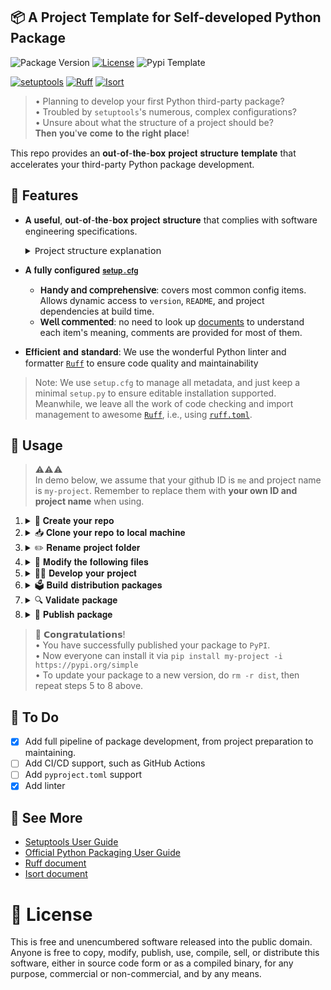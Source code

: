 ## 📦 A Project Template for Self-developed Python Package

![Package Version](https://img.shields.io/badge/Version-v1.2.1-green)
[![License](https://img.shields.io/badge/License-MIT-khaki)](https://opensource.org/license/MIT)
![Pypi Template](https://img.shields.io/badge/PyPI-Package_pattern-yellow?logo=pypi&labelColor=%23FAFAFA)

[![setuptools](https://img.shields.io/badge/Build-setuptools-red)](https://github.com/pypa/setuptools)
[![Ruff](https://img.shields.io/badge/Formatter-Ruff-sienna?logo=ruff)](https://github.com/astral-sh/ruff)
[![Isort](https://img.shields.io/badge/%20Imports-isort-%231674b1?style=flat&labelColor=ef8336)](https://pycqa.github.io/isort/)

> • Planning to develop your first Python third-party package?   
> • Troubled by `setuptools`'s numerous, complex configurations?   
> • Unsure about what the structure of a project should be?    
> 𝐓𝐡𝐞𝐧 𝐲𝐨𝐮'𝐯𝐞 𝐜𝐨𝐦𝐞 𝐭𝐨 𝐭𝐡𝐞 𝐫𝐢𝐠𝐡𝐭 𝐩𝐥𝐚𝐜𝐞!

This repo provides an 𝐨𝐮𝐭-𝐨𝐟-𝐭𝐡𝐞-𝐛𝐨𝐱 𝐩𝐫𝐨𝐣𝐞𝐜𝐭 𝐬𝐭𝐫𝐮𝐜𝐭𝐮𝐫𝐞 𝐭𝐞𝐦𝐩𝐥𝐚𝐭𝐞 that accelerates your third-party Python package development.

## 🎯 Features

- 𝐀 𝐮𝐬𝐞𝐟𝐮𝐥, 𝐨𝐮𝐭-𝐨𝐟-𝐭𝐡𝐞-𝐛𝐨𝐱 𝐩𝐫𝐨𝐣𝐞𝐜𝐭 𝐬𝐭𝐫𝐮𝐜𝐭𝐮𝐫𝐞 that complies with software engineering specifications. 
    <details>
    <summary>𝖯𝗋𝗈𝗃𝖾𝖼𝗍 𝗌𝗍𝗋𝗎𝖼𝗍𝗎𝗋𝖾 𝖾𝗑𝗉𝗅𝖺𝗇𝖺𝗍𝗂𝗈𝗇</summary>

    ```
    Python-package-template/
    ├── tests/           # Storage unit test code
    ├── docs/            # Store document related files
    ├── examples/        # Store project demo code
    ├── package-name/    # Store project code
    │   ├── core.py      # Core code
    │   └── __init__.py  # Package initialization file, defining copyright, version, and other information
    ├── .gitignore       # File ignored by Git
    ├── LICENSE          # Project license
    ├── MANIFEST.in      # Describe the files included or not included in build package
    ├── CHANGELOG.md     # Project changelog
    ├── README.md        # Project description
    ├── requirements.txt # Project dependency
    ├── ruff.toml        # Define rules for code style, code inspection, and import management
    ├── packaging.sh     # Package building script
    ├── check_meta.sh    # Distribution metadata checking script
    ├── setup.cfg        # Project packaging configuration
    └── setup.py         # Project packaging script
    ```

    </details>

- 𝐀 𝐟𝐮𝐥𝐥𝐲 𝐜𝐨𝐧𝐟𝐢𝐠𝐮𝐫𝐞𝐝 [`𝐬𝐞𝐭𝐮𝐩.𝐜𝐟𝐠`](setup.cfg)

    - **𝖧𝖺𝗇𝖽𝗒 𝖺𝗇𝖽 𝖼𝗈𝗆𝗉𝗋𝖾𝗁𝖾𝗇𝗌𝗂𝗏𝖾**: covers most common config items. Allows dynamic access to `version`, `README`, and project dependencies at build time.
    - **𝖶𝖾𝗅𝗅 𝖼𝗈𝗆𝗆𝖾𝗇𝗍𝖾𝖽**: no need to look up [documents](https://setuptools.pypa.io/en/latest/references/keywords.html) to understand each item's meaning, comments are provided for most of them. 

- 𝐄𝐟𝐟𝐢𝐜𝐢𝐞𝐧𝐭 𝐚𝐧𝐝 𝐬𝐭𝐚𝐧𝐝𝐚𝐫𝐝: We use the wonderful Python linter and formatter [`Ruff`](https://github.com/astral-sh/ruff) to ensure code quality and maintainability

> Note: We use `setup.cfg` to manage all metadata, and just keep a minimal `setup.py` to ensure editable installation supported. Meanwhile, we leave all the work of code checking and import management to awesome [`Ruff`](https://github.com/astral-sh/ruff), i.e., using [`ruff.toml`](ruff.toml).

## 🔨 Usage

> ⚠⚠⚠   
> In demo below, we assume that your github ID is `me` and project name is `my-project`. Remember to replace them with **your own ID and project name** when using.

1. <details>
    <summary>🚀 𝐂𝐫𝐞𝐚𝐭𝐞 𝐲𝐨𝐮𝐫 𝐫𝐞𝐩𝐨</summary>
    
    > press the `Use this template` button next to `star` button,   
    > so as to use this repo as a template to create your repo.
  
2. <details>
   <summary>📥 𝐂𝐥𝐨𝐧𝐞 𝐲𝐨𝐮𝐫 𝐫𝐞𝐩𝐨 𝐭𝐨 𝐥𝐨𝐜𝐚𝐥 𝐦𝐚𝐜𝐡𝐢𝐧𝐞</summary>
    
    > Find new repo on your GitHub `repositories` page.    
    > Pull locally with `git clone`.

    ```bash
    # replace 'me' with your github ID, 
    # 'my-project' with your project name, 
    # and `MYPROJECT` with your local project folder name
    git clone https://github.com/me/my-project MYPROJECT
    ```
    </details>

3.  <details>
    <summary>✏️ 𝐑𝐞𝐧𝐚𝐦𝐞 𝐩𝐫𝐨𝐣𝐞𝐜𝐭 𝐟𝐨𝐥𝐝𝐞𝐫</summary>

    ```bash
    cd MYPROJECT

    # replace 'my-project' with your project name
    git mv package-name my-project
    ```
    <details>
    <summary>𝘯𝘰𝘸 𝘺𝘰𝘶𝘳 𝘱𝘳𝘰𝘫𝘦𝘤𝘵 𝘴𝘵𝘳𝘶𝘤𝘵𝘶𝘳𝘦 𝘴𝘩𝘰𝘶𝘭𝘥 𝘣𝘦 𝘭𝘪𝘬𝘦 𝘵𝘩𝘪𝘴</summary>

    ```
    MYPROJECT/
    ├── tests/           
    ├── docs/            
    ├── examples/        
    ├── my-project/    
    │   ├── core.py      
    │   └── __init__.py  
    ├── .gitignore       
    ├── LICENSE          
    ├── MANIFEST.in     
    ├── CHANGELOG.md     
    ├── README.md        
    ├── requirements.txt 
    ├── ruff.toml       
    ├── packaging.sh     
    ├── check_meta.sh    
    ├── setup.cfg        
    └── setup.py         
    ```
    </details>
    
    </details>

4.  <details>
    <summary>📄 𝐌𝐨𝐝𝐢𝐟𝐲 𝐭𝐡𝐞 𝐟𝐨𝐥𝐥𝐨𝐰𝐢𝐧𝐠 𝐟𝐢𝐥𝐞𝐬</summary>

    <details>
    <summary>① 𝚜𝚎𝚝𝚞𝚙.𝚙𝚢 (𝚖𝚘𝚜𝚝 𝚒𝚖𝚙𝚘𝚛𝚝𝚊𝚗𝚝)</summary>

    > • Look for the following variables in the file and modify as per comments.  
    > 
    > • If your `README` is in `rst` format, you need to change `long_description_content_type` to `"text/x-rst"` instead.  
    > 
    > • If you want to create a CLI command for your package, enable `[options.entry_points]` option. See more [here](https://packaging.python.org/en/latest/guides/creating-command-line-tools/).
    > 
    > • If you want more configuration, refer to [here](https://setuptools.pypa.io/en/latest/references/keywords.html)

    |       Basic        |    Requirement related     | Package structure related |
    |:------------------:|:--------------------------:|:-------------------------:|
    |       `name`       |     `python_requires`      |        `packages`         |
    |     `version`      |     `install_requires`     |  `include_package_data`   |
    |      `author`      |         `exclude`          |                           |
    |   `author_email`   | `[options.extras_require]` |                           |
    |   `description`    |                            |                           |
    | `long_description` |                            |                           |
    |       `url`        |                            |                           |
    |     `keywords`     |                            |                           |
    |     `license`      |                            |                           |
    |   `classifiers`    |                            |                           |

    </details>

    <details>
    <summary> ② 𝚖𝚢-𝚙𝚛𝚘𝚓𝚎𝚌𝚝/__𝚒𝚗𝚒𝚝__.𝚙𝚢 </summary>

    - `line 2`: `<your-name>` → `me`, replace with your github ID
    - `line 8`: `0.1.0` → `0.0.1`, replace with your project initial version

    </details>

    <details>
    <summary> ③ 𝚛𝚞𝚏𝚏.𝚝𝚘𝚖𝚕 </summary>

    > • Here show the common change of `ruff.toml`  
    > • With comments in the file, you can modify everything as needed.   
    > • If you want more configuration, refer to [Ruff document](https://docs.astral.sh/ruff/)

    - `line 3`: `target-version = "py37"` → `"py310"`, replace with your target python 
    - `line 46`: `known-first-party = ["<your_package_name>"]` → `["my-project"]`, replace with your project name

    </details>

    <details>
    <summary> ④ 𝚛𝚎𝚚𝚞𝚒𝚛𝚎𝚖𝚎𝚗𝚝𝚜.𝚝𝚡𝚝 </summary>

    > Change with your project dependencies, here is an example

    ```plain-txt
    setuptools
    isort
    ruff
    opencv-python
    tqdm
    ```

    </details>

    <details>
    <summary> ⑤ 𝚁𝙴𝙰𝙳𝙼𝙴.𝚖𝚍 </summary>

    > Change with your project description. Here is an example

    ```markdown
    # 🧐 my-project

    ![Static Badge](https://img.shields.io/badge/Version-v0.0.1-green)

    ## 👋 Introduction

    This is my first Python package called `my-project`.

    ## 📦 Getting Started

    Install the package with pip: `pip install my-project`

    ## 📄 License

    This project is licensed under the MIT License, 
    see the [LICENSE.md](LICENSE.md) for details

    ## 💖 Acknowledge

    Thanks for John for his help.
    ```

    </details>


    <details>
    <summary> ⑥ 𝙻𝚒𝚌𝚎𝚗𝚜𝚎 </summary>

    > Default license is `MIT`, you can change it to other.  
    > See https://choosealicense.com/licenses/

    ```
    line 3: Copyright (c) <YEAR> <COPYRIGHT HOLDER>
    ↓
    line 3: Copyright (c) 2024 me
    ```

    </details>

    </details>

5.  <details>
    <summary>👨‍💻 𝐃𝐞𝐯𝐞𝐥𝐨𝐩 𝐲𝐨𝐮𝐫 𝐩𝐫𝐨𝐣𝐞𝐜𝐭</summary>

    > 💡 Tips  
    > • Cross-module imports can be made via `.module-name` or `my-project.module-name` in each module file.  
    > 
    > • You can test your code using `python -m my-project.<module-name>` with working directory in `MYPROJECT`.   
    > 
    > • To develop a command-line tool, add `__main__.py` in `my-project` folder. It defines logit when typing `my-project` in terminal. See more [here](https://packaging.python.org/en/latest/guides/creating-command-line-tools/)

    **Fill your logit into `my-project` folder**.

    </details>

6.  <details>
    <summary>🗳 𝐁𝐮𝐢𝐥𝐝 𝐝𝐢𝐬𝐭𝐫𝐢𝐛𝐮𝐭𝐢𝐨𝐧 𝐩𝐚𝐜𝐤𝐚𝐠𝐞𝐬</summary>

    > This step will generate `.tar.gz` source distribution file and `.whl` built distribution in new created folder `dist` .

    ```bash
    # pwd: .../MYPROJECT
    chmod +x packaging.sh

    # Assume you are using anaconda to manage your python environment
    ./packaging.sh

    # Otherwise, activate your environment and execute following command
    python -m build -v -n .
    ```

    </details>

7.  <details>
    <summary>🔍 𝐕𝐚𝐥𝐢𝐝𝐚𝐭𝐞 𝐩𝐚𝐜𝐤𝐚𝐠𝐞</summary>

    ①. 𝖵𝖺𝗅𝗂𝖽𝖺𝗍𝖾 𝖽𝗂𝗌𝗍𝗋𝗂𝖻𝗎𝗍𝗂𝗈𝗇 𝗆𝖾𝗍𝖺𝖽𝖺𝗍𝖺

    ```bash
    # pwd: .../MYPROJECT
    pip install twine

    chmod +x check_meta.sh
    ./check_meta.sh
    ```

    ②. 𝖵𝖺𝗅𝗂𝖽𝖺𝗍𝖾 `𝖬𝖠𝖭𝖨𝖥𝖤𝖲𝖳.𝗂𝗇` 𝗂𝖿 𝗒𝗈𝗎 𝗁𝖺𝗏𝖾 𝗍𝗁𝗂𝗌 𝖿𝗂𝗅𝖾.

    ```bash
    # pwd: .../MYPROJECT
    pip install check-manifest

    # command below will automatically add missing file patterns to MANIFEST.in.
    check-manifest -u -v
    ```

    ③. `𝖮𝗉𝗍𝗂𝗈𝗇` 𝖵𝖺𝗅𝗂𝖽𝖺𝗍𝖾 𝗉𝖺𝖼𝗄𝖺𝗀𝖾 𝖿𝗎𝗇𝖼𝗍𝗂𝗈𝗇𝗌
    
    ```bash
    # pwd: .../MYPROJECT
    pip install dist/*.whl
    
    # then test your package to see whether it works well.
    # this is necessary if you have create a CLI tool for your package.
    ```
    
    </details>

8.  <details>
    <summary>📢 𝐏𝐮𝐛𝐥𝐢𝐬𝐡 𝐩𝐚𝐜𝐤𝐚𝐠𝐞</summary>

    > • This step will upload your package to [`PyPI`](https://pypi.org/) or [`TestPyPI`](https://test.pypi.org/).  
    > • So firstly, you need to register an account with [`PyPI`](https://pypi.org/) or [`TestPyPI`](https://test.pypi.org/).  
    > • Also, don't forget to generate a token for uploading your package. See more [here](https://pypi.org/help/#apitoken).
    
    ```bash
    # pwd: .../MYPROJECT

    # (Option but strongly recommended) upload to testpypi first
    # see if anywhere wrong
    twine upload --repository testpypi dist/* 

    # upload to pypi
    # then everyone can install your package via `pip install my-project`
    twine upload --repository pypi dist/* 
    ```
    After executing command above, you will be asked to enter your account token.  

    Sure, you can paste your token in terminal to go through the process.   
    
    But if you are tired of doing this, you can use `.pypirc` and `keyring` to automatically access your token whenever needed. Follow the step below:

    <details>
    <summary>🔐 𝖼𝗈𝗇𝖿𝗂𝗀𝗎𝗋𝖾 .𝚙𝚢𝚙𝚒𝚛𝚌 𝖺𝗇𝖽 𝚔𝚎𝚢𝚛𝚒𝚗𝚐</summary>

    ```bash
    # ---------------------- configure keyring first ----------------------
    pip install keyring keyrings.alt

    # if you are on Linux, execute commands below additionally.
    cat >"$(keyring diagnose | grep "config path:" | cut -d' ' -f3)"<<EOF
    [backend]
    default-keyring=keyrings.alt.file.PlaintextKeyring
    EOF

    # encrypt your pypi token 
    ## pypi
    keyring set https://upload.pypi.org/legacy/ __token__

    ## enter your pypi token when prompted

    # verify that the encrypted token has been stored
    keyring get https://upload.pypi.org/legacy/ __token__ 

    ## testpypi
    keyring set https://test.pypi.org/legacy/ __token__

    ## enter your pypi token when prompted

    # verify that the encrypted token has been stored
    keyring get https://test.pypi.org/legacy/ __token__

    # ---------------------- configure .pypirc ----------------------
    # refer to https://packaging.python.org/en/latest/specifications/pypirc/
    # <username> should be same as the one you used in keyring
    cat >~/.pypirc<<EOF
    [distutils]
    index-servers =
        pypi
        testpypi

    [pypi]
    repository = https://upload.pypi.org/legacy/

    [testpypi]
    repository = https://test.pypi.org/legacy/
    EOF

    chmod 600 ~/.pypirc
    ```

    </details>

    </details>

> 🥳 𝗖𝗼𝗻𝗴𝗿𝗮𝘁𝘂𝗹𝗮𝘁𝗶𝗼𝗻𝘀!   
> • You have successfully published your package to `PyPI`.    
> • Now everyone can install it via `pip install my-project -i https://pypi.org/simple`   
> • To update your package to a new version, do `rm -r dist`, then repeat steps 5 to 8 above.

## 📑 To Do

- [x] Add full pipeline of package development, from project preparation to maintaining.
- [ ] Add CI/CD support, such as GitHub Actions
- [ ] Add `pyproject.toml` support
- [x] Add linter

## 👀 See More

- [Setuptools User Guide](https://setuptools.pypa.io/en/latest/userguide/index.html)
- [Official Python Packaging User Guide](https://packaging.python.org)
- [Ruff document](https://docs.astral.sh/ruff/)
- [Isort document](https://pycqa.github.io/isort/index.html)

# 🧾 License

This is free and unencumbered software released into the public domain. Anyone is free to copy, modify, publish, use, compile, sell, or distribute this software, either in source code form or as a compiled binary, for any purpose, commercial or non-commercial, and by any means.